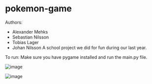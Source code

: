 # pokemon-game
Authors:
 - Alexander Mehks
 - Sebastian Nilsson
 - Tobias Lager
 - Johan Nilsson
 A school project we did for fun during our last year.
 
 To run:
  Make sure you have pygame installed and run the main.py file.
  
![image](https://user-images.githubusercontent.com/54999803/154656958-0673bc73-ec3f-4361-b0cf-e1d3d33ad31c.png)

![image](https://user-images.githubusercontent.com/54999803/154657063-a91af03a-ece0-4090-b9be-8c7750e28fe9.png)



